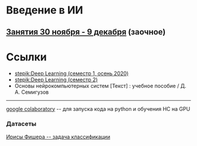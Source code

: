# Введение в ИИ

## [Занятия 30 ноября - 9 декабря](https://github.com/ivtipm/ML/blob/main/dist2020/lessons.md) (заочное)


# Ссылки
- [stepik:Deep Learning (семестр 1, осень 2020)](https://stepik.org/course/82177/promo)
- [stepik:Deep Learning (семестр 2)](https://stepik.org/course/65855/syllabus)
- Основы нейрокомпьютерных систем [Текст] : учебное пособие / Д. А. Семигузов

***
[google colaboratory](https://colab.research.google.com) -- для запуска кода на python и обучения НС на GPU

### Датасеты
[Ирисы Фишера -- задача классификации](https://archive.ics.uci.edu/ml/datasets/iris)
